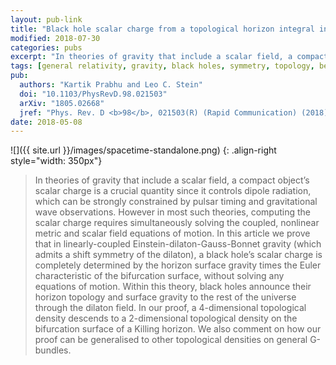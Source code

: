 ```yaml
---
layout: pub-link
title: "Black hole scalar charge from a topological horizon integral in Einstein-dilaton-Gauss-Bonnet gravity"
modified: 2018-07-30
categories: pubs
excerpt: "In theories of gravity that include a scalar field, a compact object’s scalar charge is a crucial quantity since it controls dipole radiation, which can be strongly constrained by pulsar timing and gravitational wave observations"
tags: [general relativity, gravity, black holes, symmetry, topology, beyond-GR, Gauss-Bonnet]
pub:
  authors: "Kartik Prabhu and Leo C. Stein"
  doi: "10.1103/PhysRevD.98.021503"
  arXiv: "1805.02668"
  jref: "Phys. Rev. D <b>98</b>, 021503(R) (Rapid Communication) (2018)"
date: 2018-05-08
---
```


![]({{ site.url }}/images/spacetime-standalone.png)
{: .align-right style="width: 350px"}
> In theories of gravity that include a scalar field, a compact
> object’s scalar charge is a crucial quantity since it controls
> dipole radiation, which can be strongly constrained by pulsar timing
> and gravitational wave observations. However in most such theories,
> computing the scalar charge requires simultaneously solving the
> coupled, nonlinear metric and scalar field equations of motion. In
> this article we prove that in linearly-coupled
> Einstein-dilaton-Gauss-Bonnet gravity (which admits a shift symmetry
> of the dilaton), a black hole’s scalar charge is completely
> determined by the horizon surface gravity times the Euler
> characteristic of the bifurcation surface, without solving any
> equations of motion. Within this theory, black holes announce their
> horizon topology and surface gravity to the rest of the universe
> through the dilaton field. In our proof, a 4-dimensional topological
> density descends to a 2-dimensional topological density on the
> bifurcation surface of a Killing horizon. We also comment on how our
> proof can be generalised to other topological densities on general
> G-bundles.
